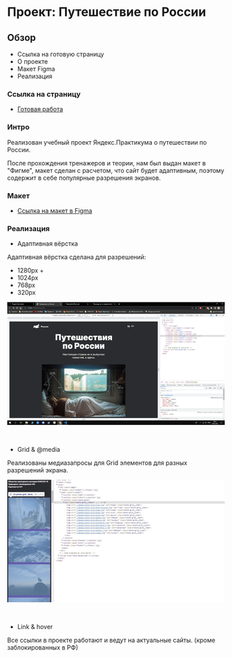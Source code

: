 # Проект: Путешествие по России

## Обзор
* Ссылка на готовую страницу
* О проекте
* Макет Figma
* Реализация

### **Ссылка на страницу**

* [Готовая работа](https://roasterslav.github.io/russian-travel/) 

### **Интро**

Реализован учебный проект Яндекс.Практикума о путешествии по России.


После прохождения тренажеров и теории, нам был выдан макет в "Фигме", макет сделан с 
расчетом, что сайт будет адаптивным, поэтому содержит в себе популярные разрешения экранов.


### **Макет**

* [Ссылка на макет в Figma](https://www.figma.com/file/5S2WSbEFL6awjVWJ0NWL8Q/Sprint-3_-Russia-_-desktop-mobile?node-id=28503%3A0)

### **Реализация**


* Адаптивная вёрстка

Адаптивная вёрстка сделана для разрешений: 
  

* 1280px +
* 1024px 
* 768px 
* 320px 


![](./images/adaptiv.gif)


<br>

* Grid & @media

Реализованы медиазапросы для Grid элементов для разных разрешений экрана.

![](./images/Grid-amination.gif)

<br>

* Link & hover

Все ссылки в проекте работают и ведут на актуальные сайты. (кроме заблокированных в РФ)

